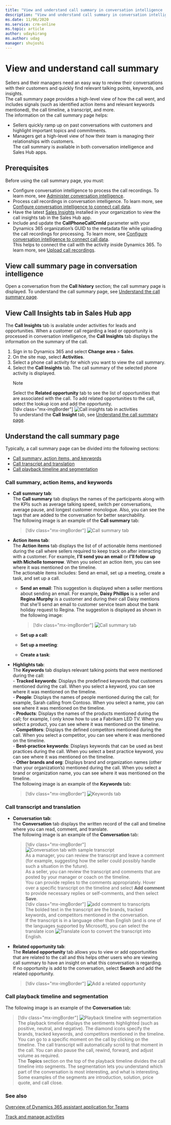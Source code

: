 ```yaml
---
title: "View and understand call summary in conversation intelligence | MicrosoftDocs"
description: "View and understand call summary in conversation intelligence."
ms.date: 11/06/2020
ms.service: crm-online
ms.topic: article
author: udaykirang
ms.author: udag
manager: shujoshi
---
```


# View and understand call summary  

Sellers and their managers need an easy way to review their conversations with their customers and quickly find relevant talking points, keywords, and insights.  
The call summary page provides a high-level view of how the call went, and includes signals (such as identified action items and relevant keywords mentioned), the call timeline, a transcript, and more.  
The information on the call summary page helps:  
- Sellers quickly ramp up on past conversations with customers and highlight important topics and commitments.  
- Managers get a high-level view of how their team is managing their relationships with customers.  
The call summary is available in both conversation intelligence and Sales Hub apps.

## Prerequisites

Before using the call summary page, you must:  
- Configure conversation intelligence to process the call recordings. To learn more, see [Administer conversation intelligence](intro-admin-guide-sales-insights.md#administer-conversation-intelligence).  
- Process call recordings in conversation intelligence. To learn more, see [Configure conversation intelligence to connect call data](configure-conversation-intelligence-call-data.md).  
- Have the latest [Sales Insights](https://appsource.microsoft.com/product/dynamics-365/mscrm.70b76f06-f739-4808-bd58-b5674a0a42d4?tab=Overview) installed in your organization to view the call insights tab in the Sales Hub app.   
- Include and update the **CallPhoneCallCrmId** parameter with your Dynamics 365 organization’s GUID to the metadata file while uploading the call recordings for processing. To learn more, see [Configure conversation intelligence to connect call data](../sales/configure-conversation-intelligence-call-data.md).  
This helps to connect the call with the activity inside Dynamics 365. To learn more, see [Upload call recordings](configure-conversation-intelligence-call-data.md#upload-call-recordings).

## View call summary page in conversation intelligence

Open a conversation from the **Call history** section; the call summary page is displayed. To understand the call summary page, see [Understand the call summary page](#understand-the-call-summary-page). 

## View Call Insights tab in Sales Hub app

The **Call Insights** tab is available under activities for leads and opportunities. When a customer call regarding a lead or opportunity is processed in conversation intelligence, the **Call Insights** tab displays the information on the summary of the call.  
1.	Sign in to Dynamics 365 and select **Change area** > **Sales**.  
2.	On the site map, select **Activities**.   
3.	Select a phone call activity for which you want to view the call summary.  
4.	Select the **Call Insights** tab. The call summary of the selected phone activity is displayed.   
    > [!NOTE]
    > Select the **Related opportunity** tab to see the list of opportunities that are associated with the call. To add related opportunities to the call, select the lookup icon and add the opportunity.  
    > [!div class="mx-imgBorder"]
    > ![Call insights tab in activities](media/si-app-activities-call-insights-tab.png "Call insights tab in activities")  
    To understand the **Call Insight** tab, see [Understand the call summary page](#understand-the-call-summary-page).

## Understand the call summary page

Typically, a call summary page can be divided into the following sections:  
- [Call summary, action items, and keywords](#call-summary-action-items-and-keywords)  
- [Call transcript and translation](#call-transcript-and-translation)  
- [Call playback timeline and segmentation](#call-playback-timeline-and-segmentation)  

### Call summary, action items, and keywords

- **Call summary tab**:      
    The **Call summary** tab displays the names of the participants along with the KPIs such as average talking speed, switch per conversations, average pause, and longest customer monologue. Also, you can see the tags that are added to the conversation for better searchability.  
    The following image is an example of the **Call summary** tab:  
    > [!div class="mx-imgBorder"]
    > ![Call summary tab](media/ci-summary-call-summary.png "Call summary tab")

- **Action items tab**:  
    The **Action items** tab displays the list of of actionable items mentioned during the call where sellers required to keep track on after interacting with a customer. For example, **I'll send you an email** or **I'll follow up with Michelle tomorrow**. When you select an action item, you can see where it was mentioned on the timeline.      
    The actionable items includes: Send an email, set up a meeting, create a task, and set up a call.  
    - **Send an email**: This suggestion is displayed when a seller mentions about sending an email. For example, **Daisy Phillips** is a seller and **Regina Murphy** is a customer and during their call Daisy mentions that she'll send an email to customer service team about the bank holiday request to Regina. The suggestion is displayed as shown in the following image:  
        > [!div class="mx-imgBorder"]
        > ![Call summary tab](media/ci-action-item-send-email.png "Call summary tab")  

    - **Set up a call**:


    - **Set up a meeting**:


    - **Create a task**:                 



- **Highlights tab**:  
    The **Keywords** tab displays relevant talking points that were mentioned during the call:  
        - **Tracked keywords**: Displays the predefined keywords that customers mentioned during the call. When you select a keyword, you can see where it was mentioned on the timeline.  
        - **People**: Displays the names of people mentioned during the call; for example, Sarah calling from Contoso. When you select a name, you can see where it was mentioned on the timeline.  
        - **Products**: Displays the names of the products mentioned during the call; for example, I only know how to use a Fabrikam LED TV. When you select a product, you can see where it was mentioned on the timeline.  
        - **Competitors**: Displays the defined competitors mentioned during the call. When you select a competitor, you can see where it was mentioned on the timeline.  
        - **Best-practice keywords**: Displays keywords that can be used as best practices during the call. When you select a best practice keyword, you can see where it was mentioned on the timeline.  
        - **Other brands and org**: Displays brand and organization names (other than your organization’s) mentioned during the call. When you select a brand or organization name, you can see where it was mentioned on the timeline.  
    The following image is an example of the **Keywords** tab:  
    > [!div class="mx-imgBorder"]
    > ![Keywords tab](media/ci-summary-keywords.png "Keywords tab")

### Call transcript and translation

- **Conversation tab**:      
    The **Conversation** tab displays the written record of the call and timeline where you can read, comment, and translate.  
    The following image is an example of the **Conversation** tab:  
    > [!div class="mx-imgBorder"]
    > ![Conversation tab with sample transcript](media/ci-transcript-conversation-transcript.png "Conversation tab with sample transcript")          
    As a manager, you can review the transcript and leave a comment (for example, suggesting how the seller could possibly handle such a situation in the future).       
    As a seller, you can review the transcript and comments that are posted by your manager or coach on the timeline.      
    You can provide replies to the comments appropriately. Hover over a specific transcript on the timeline and select **Add comment** to provide necessary replies or self-comments, and then select **Save**.  
    > [!div class="mx-imgBorder"]
    > ![add comment to transcripts](media/ci-transcript-comment.png "add comment to transcripts")      
    The bolded text in the transcript are the brands, tracked keywords, and competitors mentioned in the conversation.      
    If the transcript is in a language other than English (and is one of the languages supported by Microsoft), you can select the translate icon ![Translate icon](media/ci-transcript-translate-icon.png "Translate icon") to convert the transcript into English.

- **Related opportunity tab**:  
    The **Related opportunity** tab allows you to view or add opportunities that are related to the call and this helps other users who are viewing call summary to have an insight on what this conversation is regarding.   
    If no opportunity is add to the conversation, select **Search** and add the related opportunity.      
    > [!div class="mx-imgBorder"]
    > ![Add a related opportunity](media/ci-transcript-search-add-opportunity.png "Add a related opportunity")

### Call playback timeline and segmentation

The following image is an example of the **Conversation** tab:  
> [!div class="mx-imgBorder"]
> ![Playback timeline with segmentation](media/ci-summary-playback.png "Playback timeline with segmentation")  
The playback timeline displays the sentiments highlighted (such as positive, neutral, and negative). The diamond icons specify the brands, tracked keywords, and competitors mentioned in the timeline.  
You can go to a specific moment on the call by clicking on the timeline. The call transcript will automatically scroll to that moment in the call. You can also pause the call, rewind, forward, and adjust volume as required.  
The **Topics** section on the top of the playback timeline divides the call timeline into segments. The segmentation lets you understand which part of the conversation is most interesting, and what is interesting. Some examples of the segments are introduction, solution, price quote, and call close. 

### See also

[Overview of Dynamics 365 assistant application for Teams](overview-dynamics-365-assistant-app-teams.md)

[Track and manage activities](https://docs.microsoft.com/dynamics365/sales-enterprise/manage-activities)
